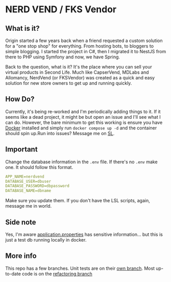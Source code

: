 # NERD VEND / FKS Vendor

## What is it?

Origin started a few years back when a friend requested a custom solution for a "one stop shop" for everything.
From hosting bots, to bloggers to simple blogging. I started the project in C#, then I migrated it to NestJS from there
to PHP using Symfony and now, we have Spring.

Back to the question, what is it? It's the place where you can sell your virtual products in Second Life. Much like
CapserVend, MDLabs and Allomancy, NerdVend (or FKSVendor) was created as a quick and easy solution for new store owners
to get up and running quickly.

## How Do?

Currently, it's being re-worked and I'm periodically adding things to it. If it seems like a dead project, it might be
but open an issue and I'll see what I can do. However, the bare minimum to get this working is ensure you
have [Docker]() installed and simply run `docker compose up -d` and the container should spin up.Run into issues?
Message me on [SL](https://www.secondlife.com/).

## Important

Change the database information in the `.env` file. If there's no `.env` make one. It should follow this format.

```yaml
APP_NAME=nerdvend
DATABASE_USER=dbuser
DATABASE_PASSWORD=dbpassword
DATABASE_NAME=dbname
```

Make sure you update them.
If you don't have the LSL scripts, again, message me in world.

## Side note

Yes, I'm
aware [application.properties](https://github.com/afallenhope/java-spring-fksvendor/blob/main/src/main/resources/application.properties)
has sensitive information... but this is just a test db running locally in docker.

## More info

This repo has a few branches. Unit tests are on their [own branch](https://github.com/afallenhope/java-spring-fksvendor/tree/unit-tests). Most up-to-date code is on the [refactoring branch](https://github.com/afallenhope/java-spring-fksvendor/tree/refactoring) 